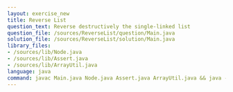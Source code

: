 ```yaml
---
layout: exercise_new
title: Reverse List
question_text: Reverse destructively the single-linked list
question_file: /sources/ReverseList/question/Main.java
solution_file: /sources/ReverseList/solution/Main.java
library_files:
- /sources/lib/Node.java
- /sources/lib/Assert.java
- /sources/lib/ArrayUtil.java
language: java
command: javac Main.java Node.java Assert.java ArrayUtil.java && java -ea Main
---
```

